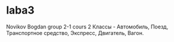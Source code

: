 # laba3
Novikov Bogdan
group 2-1
cours 2
Классы - Автомобиль, Поезд, Транспортное средство, Экспресс, Двигатель,  Вагон. 
